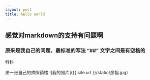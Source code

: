 ```yaml
---
layout: post 
title: hello world
---
```

## 感觉对markdown的支持有问题啊

### 原来是我自己的问题，最标准的写法 “##” 文字之间是有空格的

科科

来一张自己的帅照镇楼
![我的照片]({{ site.url  }}/static/彦祖.jpg)
